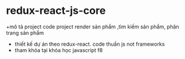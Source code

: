 # redux-react-js-core
+mô tả project
code project render sản phẩm ,tìm kiếm sản phẩm, phân trang sản phẩm
+ thiết kế dự án theo redux-react. code thuần js not frameworks
+ tham khỏa tại khóa học javascript f8
